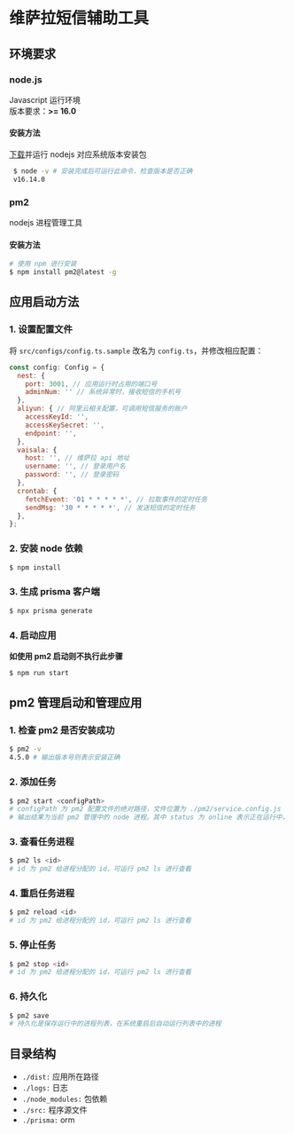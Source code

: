 # 维萨拉短信辅助工具

## 环境要求

### node.js
Javascript 运行环境    
版本要求：**>= 16.0**

#### 安装方法
[下载](https://nodejs.org/en/download/)并运行 nodejs 对应系统版本安装包

```Bash
 $ node -v # 安装完成后可运行此命令，检查版本是否正确
 v16.14.0
```

### pm2
nodejs 进程管理工具    

#### 安装方法
```Bash
# 使用 npm 进行安装
$ npm install pm2@latest -g
```

## 应用启动方法

### 1. 设置配置文件

将 ```src/configs/config.ts.sample``` 改名为 ```config.ts```，并修改相应配置：
```Javascript
const config: Config = {
  nest: {
    port: 3001, // 应用运行时占用的端口号
    adminNum: '' // 系统异常时，接收短信的手机号
  },
  aliyun: { // 阿里云相关配置，可调用短信服务的账户
    accessKeyId: '', 
    accessKeySecret: '',
    endpoint: '',
  },
  vaisala: {
    host: '', // 维萨拉 api 地址
    username: '', // 登录用户名
    password: '', // 登录密码
  },
  crontab: {
    fetchEvent: '01 * * * * *', // 拉取事件的定时任务
    sendMsg: '30 * * * * *', // 发送短信的定时任务 
  },
};
```

### 2. 安装 node 依赖

```Bash
$ npm install
```

### 3. 生成 prisma 客户端

```Bash
$ npx prisma generate
```

### 4. 启动应用
**如使用 pm2 启动则不执行此步骤**
```Bash
$ npm run start
```

## pm2 管理启动和管理应用

### 1. 检查 pm2 是否安装成功
```Bash
$ pm2 -v
4.5.0 # 输出版本号则表示安装正确
```

### 2. 添加任务
```Bash
$ pm2 start <configPath>
# configPath 为 pm2 配置文件的绝对路径，文件位置为 ./pm2/service.config.js
# 输出结果为当前 pm2 管理中的 node 进程。其中 status 为 online 表示正在运行中，stopped 表示已经退出的进程
```

### 3. 查看任务进程
```Bash
$ pm2 ls <id>
# id 为 pm2 给进程分配的 id，可运行 pm2 ls 进行查看
```

### 4. 重启任务进程
```Bash
$ pm2 reload <id>
# id 为 pm2 给进程分配的 id，可运行 pm2 ls 进行查看
```

### 5. 停止任务
```Bash
$ pm2 stop <id>
# id 为 pm2 给进程分配的 id，可运行 pm2 ls 进行查看
```

### 6. 持久化
```Bash
$ pm2 save
# 持久化是保存运行中的进程列表，在系统重启后自动运行列表中的进程
```

## 目录结构
* ```./dist:``` 应用所在路径
* ```./logs:``` 日志
* ```./node_modules:``` 包依赖
* ```./src:``` 程序源文件
* ```./prisma:``` orm
